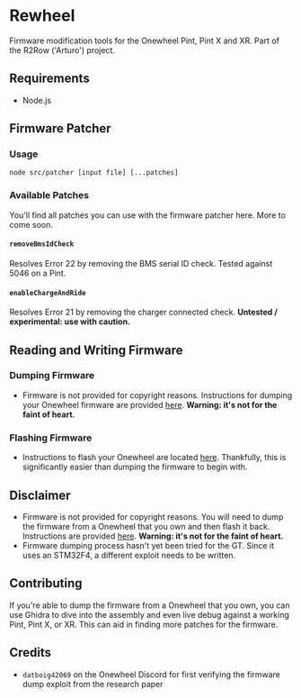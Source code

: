 # Rewheel
Firmware modification tools for the Onewheel Pint, Pint X and XR. Part of the R2Row ('Arturo') project.

## Requirements
- Node.js

## Firmware Patcher
### Usage
```
node src/patcher [input file] [...patches]
```

### Available Patches
You'll find all patches you can use with the firmware patcher here. More to come soon.

#### `removeBmsIdCheck`
Resolves Error 22 by removing the BMS serial ID check. Tested against 5046 on a Pint.

#### `enableChargeAndRide`
Resolves Error 21 by removing the charger connected check. **Untested / experimental: use with caution.**

## Reading and Writing Firmware

### Dumping Firmware
- Firmware is not provided for copyright reasons. Instructions for dumping your Onewheel firmware are provided [here](docs/DumpFirmware.md). **Warning: it's not for the faint of heart.**

### Flashing Firmware
- Instructions to flash your Onewheel are located [here](docs/FlashFirmware.md). Thankfully, this is significantly easier than dumping the firmware to begin with.

## Disclaimer
- Firmware is not provided for copyright reasons. You will need to dump the firmware from a Onewheel that you own and then flash it back. Instructions are provided [here](docs/DumpFirmware.md). **Warning: it's not for the faint of heart.**
- Firmware dumping process hasn't yet been tried for the GT. Since it uses an STM32F4, a different exploit needs to be written.

## Contributing
If you're able to dump the firmware from a Onewheel that you own, you can use Ghidra to dive into the assembly and even live debug against a working Pint, Pint X, or XR. This can aid in finding more patches for the firmware.

## Credits
- `datboig42069` on the Onewheel Discord for first verifying the firmware dump exploit from the research paper
